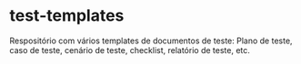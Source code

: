 # test-templates

Respositório com vários templates de documentos de teste: Plano de teste, caso de teste, cenário de teste, checklist,
relatório de teste, etc.
